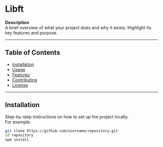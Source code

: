 # Libft

**Description**  
A brief overview of what your project does and why it exists. Highlight its key features and purpose.

---

## Table of Contents
- [Installation](#installation)
- [Usage](#usage)
- [Features](#features)
- [Contributing](#contributing)
- [License](#license)

---

## Installation  
Step-by-step instructions on how to set up the project locally.  
For example:  
```bash
git clone https://github.com/username/repository.git  
cd repository  
npm install  
